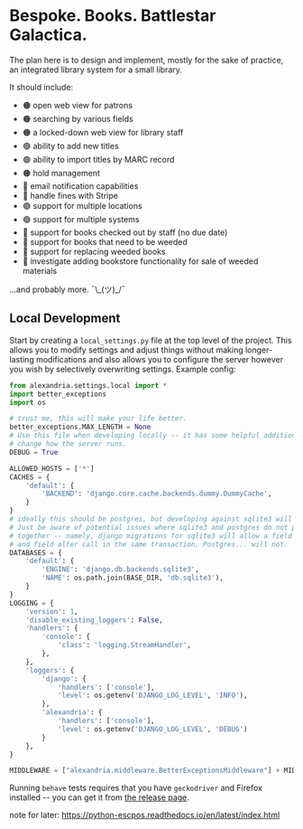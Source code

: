 # Bespoke. Books. Battlestar Galactica.

The plan here is to design and implement, mostly for the sake of practice, an integrated library system for a small library.

It should include:

* 🟠 open web view for patrons
* 🟠 searching by various fields
* 🟠 a locked-down web view for library staff
* 🟢 ability to add new titles
* 🟢 ability to import titles by MARC record
* 🟠 hold management
* 🔴 email notification capabilities
* 🔴 handle fines with Stripe
* 🟢 support for multiple locations
* 🟢 support for multiple systems
* 🔴 support for books checked out by staff (no due date)
* 🔴 support for books that need to be weeded
* 🔴 support for replacing weeded books
* 🔴 investigate adding bookstore functionality for sale of weeded materials

...and probably more. ¯\\\_(ツ)_/¯

## Local Development

Start by creating a `local_settings.py` file at the top level of the project. This allows you to modify settings and adjust things without making longer-lasting modifications and also allows you to configure the server however you wish by selectively overwriting settings. Example config:

```python
from alexandria.settings.local import *
import better_exceptions
import os

# trust me, this will make your life better.
better_exceptions.MAX_LENGTH = None
# Use this file when developing locally -- it has some helpful additions which
# change how the server runs.
DEBUG = True

ALLOWED_HOSTS = ['*']
CACHES = {
    'default': {
        'BACKEND': 'django.core.cache.backends.dummy.DummyCache',
    }
}
# ideally this should be postgres, but developing against sqlite3 will work.
# Just be aware of potential issues where sqlite3 and postgres do not play well
# together -- namely, django migrations for sqlite3 will allow a field creation
# and field alter call in the same transaction. Postgres... will not.
DATABASES = {
    'default': {
        'ENGINE': 'django.db.backends.sqlite3',
        'NAME': os.path.join(BASE_DIR, 'db.sqlite3'),
    }
}
LOGGING = {
    'version': 1,
    'disable_existing_loggers': False,
    'handlers': {
        'console': {
            'class': 'logging.StreamHandler',
        },
    },
    'loggers': {
        'django': {
            'handlers': ['console'],
            'level': os.getenv('DJANGO_LOG_LEVEL', 'INFO'),
        },
        'alexandria': {
            'handlers': ['console'],
            'level': os.getenv('DJANGO_LOG_LEVEL', 'DEBUG')
        }
    },
}

MIDDLEWARE = ["alexandria.middleware.BetterExceptionsMiddleware"] + MIDDLEWARE
```

Running `behave` tests requires that you have `geckodriver` and Firefox installed -- you can get it from [the release page](https://github.com/mozilla/geckodriver/releases).

note for later: https://python-escpos.readthedocs.io/en/latest/index.html
